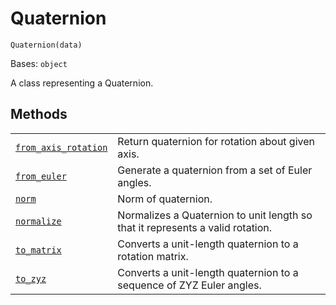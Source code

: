 # Quaternion



`Quaternion(data)`

Bases: `object`

A class representing a Quaternion.

## Methods

|                                                                                                                                                                                 |                                                                                |
| ------------------------------------------------------------------------------------------------------------------------------------------------------------------------------- | ------------------------------------------------------------------------------ |
| [`from_axis_rotation`](qiskit.quantum_info.Quaternion.from_axis_rotation#qiskit.quantum_info.Quaternion.from_axis_rotation "qiskit.quantum_info.Quaternion.from_axis_rotation") | Return quaternion for rotation about given axis.                               |
| [`from_euler`](qiskit.quantum_info.Quaternion.from_euler#qiskit.quantum_info.Quaternion.from_euler "qiskit.quantum_info.Quaternion.from_euler")                                 | Generate a quaternion from a set of Euler angles.                              |
| [`norm`](qiskit.quantum_info.Quaternion.norm#qiskit.quantum_info.Quaternion.norm "qiskit.quantum_info.Quaternion.norm")                                                         | Norm of quaternion.                                                            |
| [`normalize`](qiskit.quantum_info.Quaternion.normalize#qiskit.quantum_info.Quaternion.normalize "qiskit.quantum_info.Quaternion.normalize")                                     | Normalizes a Quaternion to unit length so that it represents a valid rotation. |
| [`to_matrix`](qiskit.quantum_info.Quaternion.to_matrix#qiskit.quantum_info.Quaternion.to_matrix "qiskit.quantum_info.Quaternion.to_matrix")                                     | Converts a unit-length quaternion to a rotation matrix.                        |
| [`to_zyz`](qiskit.quantum_info.Quaternion.to_zyz#qiskit.quantum_info.Quaternion.to_zyz "qiskit.quantum_info.Quaternion.to_zyz")                                                 | Converts a unit-length quaternion to a sequence of ZYZ Euler angles.           |
